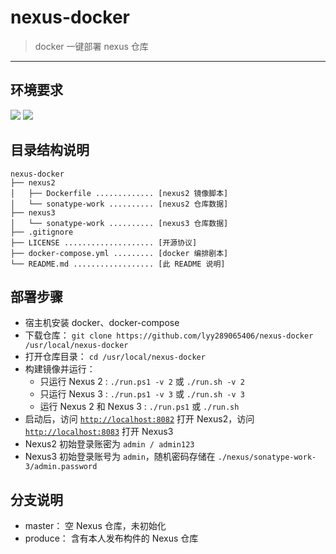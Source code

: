 # nexus-docker

> docker 一键部署 nexus 仓库

------

## 环境要求

![](https://img.shields.io/badge/Platform-Linux%20amd64-brightgreen.svg) ![](https://img.shields.io/badge/Platform-Windows%20x64-brightgreen.svg)


## 目录结构说明

```
nexus-docker
├── nexus2
│   ├── Dockerfile ............. [nexus2 镜像脚本]
│   └── sonatype-work .......... [nexus2 仓库数据]
├── nexus3
│   └── sonatype-work .......... [nexus3 仓库数据]
├── .gitignore
├── LICENSE .................... [开源协议]
├── docker-compose.yml ......... [docker 编排剧本]
└── README.md .................. [此 README 说明]
```

## 部署步骤

- 宿主机安装 docker、docker-compose
- 下载仓库： `git clone https://github.com/lyy289065406/nexus-docker /usr/local/nexus-docker`
- 打开仓库目录： `cd /usr/local/nexus-docker`
- 构建镜像并运行：
    - 只运行 Nexus 2 : `./run.ps1 -v 2` 或 `./run.sh -v 2`
    - 只运行 Nexus 3 : `./run.ps1 -v 3` 或 `./run.sh -v 3`
    - 运行 Nexus 2 和 Nexus 3 : `./run.ps1` 或 `./run.sh`
- 启动后，访问 [`http://localhost:8082`](http://localhost:8082) 打开 Nexus2，访问 [`http://localhost:8083`](http://localhost:8083) 打开 Nexus3
- Nexus2 初始登录账密为 `admin / admin123`
- Nexus3 初始登录账号为 `admin`，随机密码存储在 `./nexus/sonatype-work-3/admin.password`


## 分支说明

- master： 空 Nexus 仓库，未初始化
- produce： 含有本人发布构件的 Nexus 仓库
